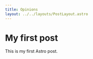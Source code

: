 ```yaml
---
title: Opinions
layout: ../../layouts/PostLayout.astro
---
```

# My first post
This is my first Astro post.
